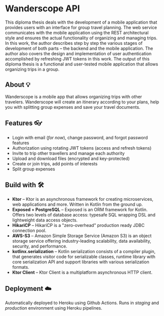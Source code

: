 # Wanderscope API

This diploma thesis deals with the development of a mobile application that provides users with an interface for group travel planning. The web service communicates with the mobile application using the REST architectural style and ensures the actual functionality of organizing and managing trips. In this work, the author describes step by step the various stages of development of both parts – the backend and the mobile application. The author also covers the design and implementation of user authentication accomplished by refreshing JWT tokens in this work. The output of this diploma thesis is a functional and user-tested mobile application that allows organizing trips in a group.

## About 💡
Wanderscope is a mobile app that allows organizing trips with other travelers. Wanderscope will create an itinerary according to your plans, help you with splitting group expenses and save your travel documents.

## Features 👓
*  Login with email (*for now*), change password, and forgot password features
*  Authorization using rotating JWT tokens (access and refresh tokens)
*  Invite to trip other travellers and manage each authority
*  Upload and download files (encrypted and key-protected)
*  Create or join trips, add points of interests
*  Split group expenses

## Build with 🛠️
* **Ktor** –⁠ Ktor is an asynchronous framework for creating microservices, web applications and more. Written in Kotlin from the ground up.
* **Exposed + PostgreSQL** –⁠ Exposed is an ORM framework for Kotlin. Offers two levels of database access: typesafe SQL wrapping DSL and lightweight data access objects. 
* **HikariCP** –⁠ HikariCP is a "zero-overhead" production ready JDBC connection pool.
* **AWS-S3** –⁠ Amazon Simple Storage Service (Amazon S3) is an object storage service offering industry-leading scalability, data availability, security, and performance.
* **kotlinx.serialization** –⁠ Kotlin serialization consists of a compiler plugin, that generates visitor code for serializable classes, runtime library with core serialization API and support libraries with various serialization formats. 
* **Ktor Client** –⁠ Ktor Client is a multiplatform asynchronous HTTP client.

## Deployment ☁️
Automatically deployed to Heroku using Github Actions. Runs in *staging* and *production* environment using Heroku pipelines.
